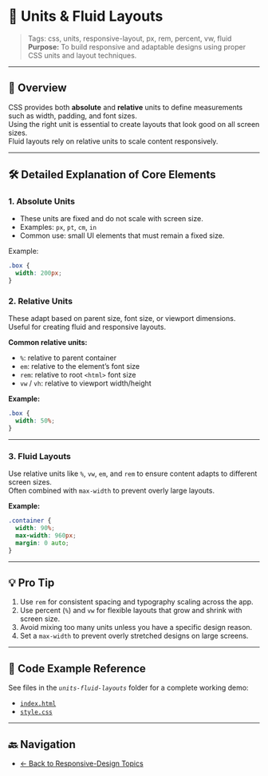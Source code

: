 # 📏 Units & Fluid Layouts

> Tags: css, units, responsive-layout, px, rem, percent, vw, fluid  
> **Purpose:** To build responsive and adaptable designs using proper CSS units and layout techniques.

---

## 📖 Overview

CSS provides both **absolute** and **relative** units to define measurements such as width, padding, and font sizes.  
Using the right unit is essential to create layouts that look good on all screen sizes.  
Fluid layouts rely on relative units to scale content responsively.

---

## 🛠️ Detailed Explanation of Core Elements

### 1. Absolute Units

- These units are fixed and do not scale with screen size.
- Examples: `px`, `pt`, `cm`, `in`
- Common use: small UI elements that must remain a fixed size.

Example:

```css
.box {
  width: 200px;
}
```

### 2. Relative Units

These adapt based on parent size, font size, or viewport dimensions.  
Useful for creating fluid and responsive layouts.

**Common relative units:**

- `%`: relative to parent container  
- `em`: relative to the element’s font size  
- `rem`: relative to root `<html>` font size  
- `vw` / `vh`: relative to viewport width/height  

**Example:**

```css
.box {
  width: 50%;
}
```

---

### 3. Fluid Layouts

Use relative units like `%`, `vw`, `em`, and `rem` to ensure content adapts to different screen sizes.  
Often combined with `max-width` to prevent overly large layouts.

**Example:**

```css
.container {
  width: 90%;
  max-width: 960px;
  margin: 0 auto;
}
```

---

## 💡 Pro Tip

1. Use `rem` for consistent spacing and typography scaling across the app.  
2. Use percent (`%`) and `vw` for flexible layouts that grow and shrink with screen size.  
3. Avoid mixing too many units unless you have a specific design reason.  
4. Set a `max-width` to prevent overly stretched designs on large screens.

---

## 🧪 Code Example Reference

See files in the _`units-fluid-layouts`_ folder for a complete working demo:

- [`index.html`](index.html)  
- [`style.css`](style.css)

---

## 🔙 Navigation

- [← Back to Responsive-Design Topics](../README.md)

